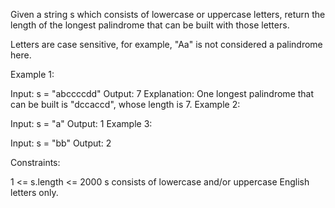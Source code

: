 Given a string s which consists of lowercase or uppercase letters, return the length of the longest palindrome that can be built with those letters.

Letters are case sensitive, for example, "Aa" is not considered a palindrome here.

Example 1:

Input: s = "abccccdd"
Output: 7
Explanation:
One longest palindrome that can be built is "dccaccd", whose length is 7.
Example 2:

Input: s = "a"
Output: 1
Example 3:

Input: s = "bb"
Output: 2

Constraints:

1 <= s.length <= 2000
s consists of lowercase and/or uppercase English letters only.
